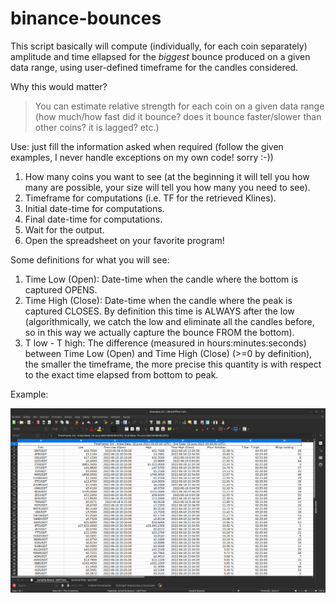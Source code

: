 # binance-bounces

This script basically will compute (individually, for each coin separately) amplitude and time ellapsed for the *biggest* bounce produced on a given data range, using user-defined timeframe for the candles considered.

Why this would matter?

> You can estimate relative strength for each coin on a given data range (how much/how fast did it bounce? does it bounce faster/slower than other coins? it is lagged? etc.)

Use: just fill the information asked when required (follow the given examples, I never handle exceptions on my own code! sorry :-))
1. How many coins you want to see (at the beginning it will tell you how many are possible, your size will tell you how many you need to see).
2. Timeframe for computations (i.e. TF for the retrieved Klines).
3. Initial date-time for computations.
4. Final date-time for computations.
5. Wait for the output.
6. Open the spreadsheet on your favorite program!

Some definitions for what you will see:
1. Time Low (Open): Date-time when the candle where the bottom is captured OPENS.
2. Time High (Close): Date-time when the candle where the peak is captured CLOSES. By definition this time is ALWAYS after the low (algorithmically, we catch the low and eliminate all the candles before, so in this way we actually capture the bounce FROM the bottom).
3. T low - T high: The difference (measured in hours:minutes:seconds) between Time Low (Open) and Time High (Close) (>=0 by definition), the smaller the timeframe, the more precise this quantity is with respect to the exact time elapsed from bottom to peak.

Example:

![Example](Example.png)
